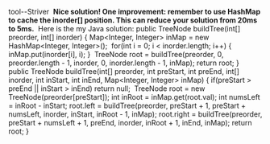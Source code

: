 tool--Striver
​
**Nice solution! One improvement: remember to use HashMap to cache the inorder[] position. This can reduce your solution from 20ms to 5ms.**
​
Here is the my Java solution:
​
public TreeNode buildTree(int[] preorder, int[] inorder) {
Map<Integer, Integer> inMap = new HashMap<Integer, Integer>();
​
for(int i = 0; i < inorder.length; i++) {
inMap.put(inorder[i], i);
}
​
TreeNode root = buildTree(preorder, 0, preorder.length - 1, inorder, 0, inorder.length - 1, inMap);
return root;
}
​
public TreeNode buildTree(int[] preorder, int preStart, int preEnd, int[] inorder, int inStart, int inEnd, Map<Integer, Integer> inMap) {
if(preStart > preEnd || inStart > inEnd) return null;
​
TreeNode root = new TreeNode(preorder[preStart]);
int inRoot = inMap.get(root.val);
int numsLeft = inRoot - inStart;
​
root.left = buildTree(preorder, preStart + 1, preStart + numsLeft, inorder, inStart, inRoot - 1, inMap);
root.right = buildTree(preorder, preStart + numsLeft + 1, preEnd, inorder, inRoot + 1, inEnd, inMap);
​
return root;
}